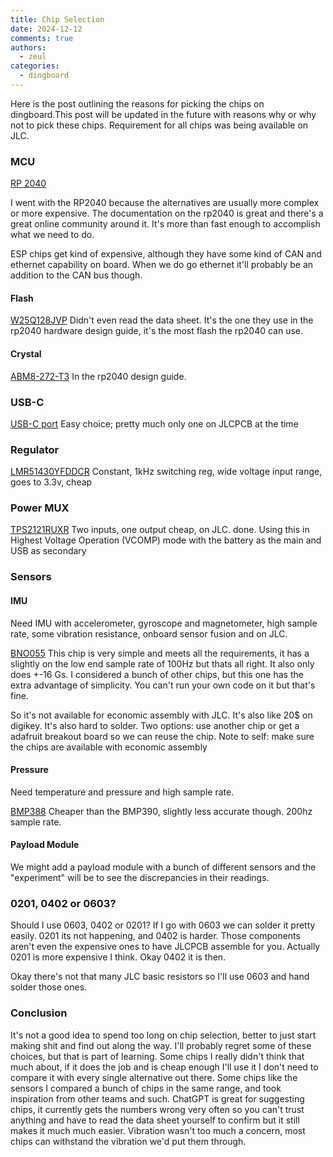 ```yaml
---
title: Chip Selection
date: 2024-12-12
comments: true
authors:
  - zeul
categories:
  - dingboard
---
```


Here is the post outlining the reasons for picking the chips on dingboard.This post will be updated in the future with reasons why or why not to pick these chips. Requirement for all chips was being available on JLC. 

### MCU

[RP 2040](https://www.raspberrypi.com/products/rp2040/)

I went with the RP2040 because the alternatives are usually more complex or more expensive. The documentation on the rp2040 is great and there's a great online community around it. It's more than fast enough to accomplish what we need to do. 

ESP chips get kind of expensive, although they have some kind of CAN and ethernet capability on board. When we do go ethernet it'll probably be an addition to the CAN bus though.

#### Flash
[W25Q128JVP](https://www.winbond.com/hq/product/code-storage-flash-memory/serial-nor-flash/?__locale=en&partNo=W25Q128JV) Didn't even read the data sheet. It's the one they use in the rp2040 hardware design guide, it's the most flash the rp2040 can use.

#### Crystal
[ABM8-272-T3](https://www.digikey.ca/en/products/detail/abracon-llc/ABM8-272-T3/22472366) In the rp2040 design guide. 

### USB-C 

[USB-C port](https://jlcpcb.com/partdetail/Korean_HropartsElec-TYPE_C_31_M04/C129018) Easy choice; pretty much only one on JLCPCB at the time

### Regulator

[LMR51430YFDDCR](https://jlcpcb.com/partdetail/TexasInstruments-LMR51430YFDDCR/C5219261) Constant, 1kHz switching reg, wide voltage input range, goes to 3.3v, cheap

### Power MUX

[TPS2121RUXR](https://jlcpcb.com/partdetail/TexasInstruments-TPS2121RUXR/C485916) Two inputs, one output cheap, on JLC. done.
Using this in Highest Voltage Operation (VCOMP) mode with the battery as the main and USB as secondary  

### Sensors

#### IMU

Need IMU with accelerometer, gyroscope and magnetometer, high sample rate, some vibration resistance, onboard sensor fusion and on JLC.

[BNO055](https://www.bosch-sensortec.com/products/smart-sensor-systems/bno055/) This chip is very simple and meets all the requirements, it has a slightly on the low end sample rate of 100Hz but thats all right. It also only does +-16 Gs. I considered a bunch of other chips, but this one has the extra advantage of simplicity. You can't run your own code on it but that's fine. 

So it's not available for economic assembly with JLC. It's also like 20$ on digikey. It's also hard to solder. Two options: use another chip or get a adafruit breakout board so we can reuse the chip. Note to self: make sure the chips are available with economic assembly

#### Pressure

Need temperature and pressure and high sample rate.

[BMP388](https://www.bosch-sensortec.com/products/environmental-sensors/pressure-sensors/bmp388/) Cheaper than the BMP390, slightly less accurate though. 200hz sample rate. 

#### Payload Module

We might add a payload module with a bunch of different sensors and the "experiment" will be to see the discrepancies in their readings.


### 0201, 0402 or 0603?
Should I use 0603, 0402 or 0201?
If I go with 0603 we can solder it pretty easily. 0201 its not happening, and 0402 is harder. Those components aren't even the expensive ones to have JLCPCB assemble for you. Actually 0201 is more expensive I think. Okay 0402 it is then. 

Okay there's not that many JLC basic resistors so I'll use 0603 and hand solder those ones.

### Conclusion
It's not a good idea to spend too long on chip selection, better to just start making shit and find out along the way. I'll probably regret some of these choices, but that is part of learning.
Some chips I really didn't think that much about, if it does the job and is cheap enough I'll use it I don't need to compare it with every single alternative out there. Some chips like the sensors I compared a bunch of chips in the same range, and took inspiration from other teams and such. ChatGPT is great for suggesting chips, it currently gets the numbers wrong very often so you can't trust anything and have to read the data sheet yourself to confirm but it still makes it much much easier.
Vibration wasn't too much a concern, most chips can withstand the vibration we'd put them through.